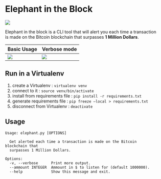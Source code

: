 # Elephant in the Block

<img src="https://i.imgur.com/Phgx3Sm.jpeg">

Elephant in the block is a CLI tool that will alert you each time a transaction is made on the Bitcoin blockchain that surpasses **1 Million Dollars**.

| Basic Usage  | Verbose mode |
| ------------- | ------------- |
| <img src="https://i.imgur.com/m8SoDjD.png">  | <img src="https://i.imgur.com/Gbz35Di.png">  |

## Run in a Virtualenv

1. create a Virtualenv : `virtualenv venv`
2. connect to it : `source venv/bin/activate`
3. install from requirements file : `pip install -r requirements.txt`
4. generate requirements file : `pip freeze —local > requirements.txt`
5. disconnect from Virtualenv : `deactivate`

## Usage
```
Usage: elephant.py [OPTIONS]

  Get alerted each time a transaction is made on the Bitcoin blockchain that
  surpasses 1 Million Dollars.

Options:
  -v, --verbose      Print more output.
  --ammount INTEGER  Ammount in $ to listen for (default 1000000).
  --help             Show this message and exit.
```
